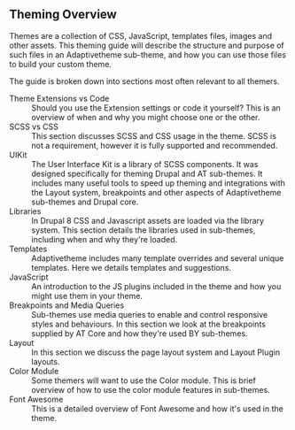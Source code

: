 ##  Theming Overview

Themes are a collection of CSS, JavaScript, templates files, images and other assets. This theming guide will describe the structure and purpose of such files in an Adaptivetheme sub-theme, and how you can use those files to build your custom theme.

The guide is broken down into sections most often relevant to all themers.

<dl>
<dt>Theme Extensions vs Code</dt>
<dd>Should you use the Extension settings or code it yourself? This is an overview of when and why you might choose one or the other.</dd>

<dt>SCSS vs CSS</dt>
<dd>This section discusses SCSS and CSS usage in the theme. SCSS is not a requirement, however it is fully supported and  recommended.</dd>
 
<dt>UIKit</dt>
<dd>The User Interface Kit is a library of SCSS components. It was designed specifically for theming Drupal and AT sub-themes. It includes many useful tools to speed up theming and integrations with the Layout system, breakpoints and other aspects of Adaptivetheme sub-themes and Drupal core.</dd>

<dt> Libraries</dt>
<dd>In Drupal 8 CSS and Javascript assets are loaded via the library system. This section details the libraries used in sub-themes, including when and why they're loaded.</dd>

<dt>Templates</dt>
<dd>Adaptivetheme includes many template overrides and several unique templates. Here we details templates and suggestions.</dd>

<dt>JavaScript</dt>
<dd>An introduction to the JS plugins included in the theme and how you might use them in your theme.</dd>

<dt>Breakpoints and Media Queries</dt>
<dd>Sub-themes use media queries to enable and control responsive styles and behaviours. In this section we look at the breakpoints supplied by AT Core and how they're used BY sub-themes. </dd>

<dt>Layout</dt>
<dd>In this section we discuss the page layout system and Layout Plugin layouts. </dd>

<dt>Color Module</dt>
<dd>Some themers will want to use the Color module. This is brief overview of how to use the color module features in sub-themes.</dd>

<dt>Font Awesome</dt>
<dd>This is a detailed overview of Font Awesome and how it's used in the theme.</dd>
</dl>

